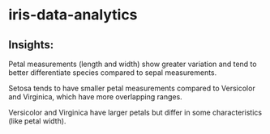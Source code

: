 # iris-data-analytics
## Insights:
Petal measurements (length and width) show greater variation and tend to better differentiate species compared to sepal measurements.

Setosa tends to have smaller petal measurements compared to Versicolor and Virginica, which have more overlapping ranges.

Versicolor and Virginica have larger petals but differ in some characteristics (like petal width).
